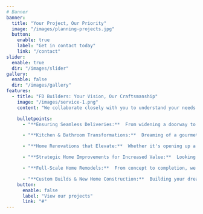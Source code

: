 ```yaml
---
# Banner
banner:
  title: "Your Project, Our Priority"
  image: "/images/planning-projects.jpg"
  button:
    enable: true
    label: "Get in contact today"
    link: "/contact"
slider:
  enable: true
  dir: "/images/slider"
gallery:
  enable: false
  dir: "/images/gallery"
features:
  - title: "FD Builders: Your Vision, Our Craftsmanship"
    image: "/images/service-1.png"
    content: "We collaborate closely with you to understand your needs and deliver exceptional results on every project"

    bulletpoints:
      - "**Ensuring Seamless Deliveries:**  From widening a doorway to installing a custom-built door, we handle the small details that make a big difference, like ensuring your new couch fits perfectly through the entryway.  Your Vision, Our Craftsmanship makes moving day stress-free."

      - "**Kitchen & Bathroom Transformations:**  Dreaming of a gourmet kitchen or a spa-like bathroom?  We bring your vision to life with expert design and meticulous craftsmanship, creating spaces you'll love for years to come.  Your Vision, Our Craftsmanship shines in every tile and cabinet."

      - "**Home Renovations that Elevate:**  Whether it's opening up a floor plan or adding a new room, we transform houses into homes.  Your Vision, Our Craftsmanship adds value and comfort to your everyday life."

      - "**Strategic Home Improvements for Increased Value:**  Looking to boost your home's curb appeal and market value?  We guide you through smart renovations that maximize your return on investment.  Your Vision, Our Craftsmanship builds equity and enhances your lifestyle."

      - "**Full-Scale Home Remodels:**  From concept to completion, we manage every aspect of your full home remodel, ensuring a seamless and stress-free experience.  Your Vision, Our Craftsmanship creates the home you've always dreamed of."

      - "**Custom Builds & New Home Construction:**  Building your dream home from the ground up?  We bring your vision to life with exceptional craftsmanship and attention to detail.  Your Vision, Our Craftsmanship builds legacies."
    button:
      enable: false
      label: "View our projects"
      link: "#"
---
```

